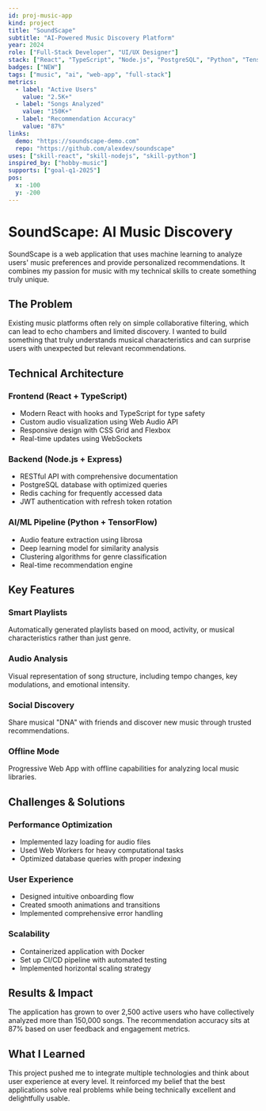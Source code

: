 ```yaml
---
id: proj-music-app
kind: project
title: "SoundScape"
subtitle: "AI-Powered Music Discovery Platform"
year: 2024
role: ["Full-Stack Developer", "UI/UX Designer"]
stack: ["React", "TypeScript", "Node.js", "PostgreSQL", "Python", "TensorFlow"]
badges: ["NEW"]
tags: ["music", "ai", "web-app", "full-stack"]
metrics:
  - label: "Active Users"
    value: "2.5K+"
  - label: "Songs Analyzed"
    value: "150K+"
  - label: "Recommendation Accuracy"
    value: "87%"
links:
  demo: "https://soundscape-demo.com"
  repo: "https://github.com/alexdev/soundscape"
uses: ["skill-react", "skill-nodejs", "skill-python"]
inspired_by: ["hobby-music"]
supports: ["goal-q1-2025"]
pos:
  x: -100
  y: -200
---
```


# SoundScape: AI Music Discovery

SoundScape is a web application that uses machine learning to analyze users' music preferences and provide personalized recommendations. It combines my passion for music with my technical skills to create something truly unique.

## The Problem

Existing music platforms often rely on simple collaborative filtering, which can lead to echo chambers and limited discovery. I wanted to build something that truly understands musical characteristics and can surprise users with unexpected but relevant recommendations.

## Technical Architecture

### Frontend (React + TypeScript)
- Modern React with hooks and TypeScript for type safety
- Custom audio visualization using Web Audio API
- Responsive design with CSS Grid and Flexbox
- Real-time updates using WebSockets

### Backend (Node.js + Express)
- RESTful API with comprehensive documentation
- PostgreSQL database with optimized queries
- Redis caching for frequently accessed data
- JWT authentication with refresh token rotation

### AI/ML Pipeline (Python + TensorFlow)
- Audio feature extraction using librosa
- Deep learning model for similarity analysis
- Clustering algorithms for genre classification
- Real-time recommendation engine

## Key Features

### Smart Playlists
Automatically generated playlists based on mood, activity, or musical characteristics rather than just genre.

### Audio Analysis
Visual representation of song structure, including tempo changes, key modulations, and emotional intensity.

### Social Discovery
Share musical "DNA" with friends and discover new music through trusted recommendations.

### Offline Mode
Progressive Web App with offline capabilities for analyzing local music libraries.

## Challenges & Solutions

### Performance Optimization
- Implemented lazy loading for audio files
- Used Web Workers for heavy computational tasks
- Optimized database queries with proper indexing

### User Experience
- Designed intuitive onboarding flow
- Created smooth animations and transitions
- Implemented comprehensive error handling

### Scalability
- Containerized application with Docker
- Set up CI/CD pipeline with automated testing
- Implemented horizontal scaling strategy

## Results & Impact

The application has grown to over 2,500 active users who have collectively analyzed more than 150,000 songs. The recommendation accuracy sits at 87% based on user feedback and engagement metrics.

## What I Learned

This project pushed me to integrate multiple technologies and think about user experience at every level. It reinforced my belief that the best applications solve real problems while being technically excellent and delightfully usable.
